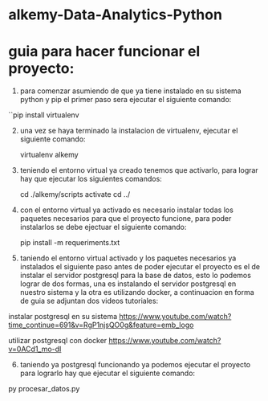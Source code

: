 # alkemy-Data-Analytics-Python


# guia para hacer funcionar el proyecto:

1. para comenzar asumiendo de que ya tiene instalado en su sistema python y pip el primer paso sera ejecutar el siguiente comando:
 
``pip install virtualenv

2. una vez se haya terminado la instalacion de virtualenv, ejecutar el siguiente comando: 
 
    virtualenv alkemy

3. teniendo el entorno virtual ya creado tenemos que activarlo, para lograr hay que ejecutar los siguientes comandos:
 
    cd ./alkemy/scripts
    activate
    cd ../
    
4. con el entorno virtual ya activado es necesario instalar todas los paquetes necesarios para que el proyecto funcione, para poder instalarlos se debe ejectuar el siguiente comando:
  
    pip install -m requeriments.txt
    
5. taniendo el entorno virtual activado y los paquetes necesarios ya instalados el siguiente paso antes de poder ejecutar el proyecto es el de instalar el servidor postgresql para la base de datos, esto lo podemos lograr de dos formas, una es instalando el servidor postgresql en nuestro sistema y la otra es utilizando docker, a continuacion en forma de guia se adjuntan dos videos tutoriales: 
    
 instalar postgresql en su sistema
   https://www.youtube.com/watch?time_continue=691&v=RgP1njsQO0g&feature=emb_logo

 utilizar postgresql con docker 
  https://www.youtube.com/watch?v=0ACd1_mo-dI
  
6. taniendo ya postgresql funcionando ya podemos ejecutar el proyecto para lograrlo hay que ejecutar el siguiente comando:

  py procesar_datos.py
  
  
